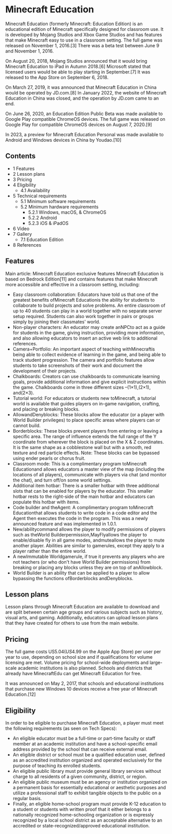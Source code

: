 # Minecraft Education
Minecraft Education (formerly Minecraft: Education Edition) is an educational edition of Minecraft specifically designed for classroom use. It is developed by Mojang Studios and Xbox Game Studios and has features that make Minecraft easy to use in a classroom setting. The full game was released on November 1, 2016.[3] There was a beta test between June 9 and November 1, 2016.

On August 20, 2018, Mojang Studios announced that it would bring Minecraft Education to iPad in Autumn 2018.[6] Microsoft stated that licensed users would be able to play starting in September.[7] It was released to the App Store on September 6, 2018.

On March 27, 2019, it was announced that Minecraft Education in China would be operated by JD.com.[8] In January 2022, the website of Minecraft Education in China was closed, and the operation by JD.com came to an end.

On June 26, 2020, an Education Edition Public Beta was made available to Google Play compatible ChromeOS devices. The full game was released on Google Play for compatible ChromeOS devices on August 7, 2020.[9]

In 2023, a preview for Minecraft Education Personal was made available to Android and Windows devices in China by Youdao.[10]

## Contents
- 1 Features
- 2 Lesson plans
- 3 Pricing
- 4 Eligibility
	- 4.1 Availability
- 5 Technical requirements
	- 5.1 Minimum software requirements
	- 5.2 Minimum hardware requirements
		- 5.2.1 Windows, macOS, & ChromeOS
		- 5.2.2 Android
		- 5.2.3 iOS & iPadOS
- 6 Video
- 7 Gallery
	- 7.1 Education Edition
- 8 References

## Features
Main article: Minecraft Education exclusive features
Minecraft Education is based on Bedrock Edition[11] and contains features that make Minecraft more accessible and effective in a classroom setting, including:

- Easy classroom collaboration: Educators have told us that one of the greatest benefits ofMinecraft Educationis the ability for students to collaborate to build projects and solve problems. An entire classroom of up to 40 students can play in a world together with no separate server setup required. Students can also work together in pairs or groups simply by joining their classmates' world.
- Non-player characters: An educator may create anNPCto act as a guide for students in the game, giving instruction, providing more information, and also allowing educators to insert an active web link to additional references.
- Camera+Portfolio: An important aspect of teaching withMinecraftis being able to collect evidence of learning in the game, and being able to track student progression. The camera and portfolio features allow students to take screenshots of their work and document the development of their projects.
- Chalkboards: Creators can use chalkboards to communicate learning goals, provide additional information and give explicit instructions within the game. Chalkboards come in three different sizes –(1×1),(2×1), and(2×3).
- Tutorial world: For educators or students new toMinecraft, a tutorial world is available that guides players on in-game navigation, crafting, and placing or breaking blocks.
- AllowandDenyblocks: These blocks allow the educator (or a player with World Builder privileges) to place specific areas where players can or cannot build.
- Borderblocks: These blocks prevent players from entering or leaving a specific area. The range of influence extends the full range of the Y coordinate from wherever the block is placed on the X & Z coordinates. It is the same shape as a cobblestone wall but with a smooth, red texture and red particle effects. Note: These blocks can be bypassed using ender pearls or chorus fruit.
- Classroom mode: This is a complimentary program toMinecraft Educationand allows educators a master view of the map (including the locations of all players), communicate with players via chat (and monitor the chat), and turn off/on some world settings.
- Additional item hotbar: There is a smaller hotbar with three additional slots that can be enabled for players by the educator. This smaller hotbar rests to the right-side of the main hotbar and educators can populate this hotbar with items.
- Code builder and theAgent: A complimentary program toMinecraft Educationthat allows students to write code in a code editor and the Agent then executes the code in the program. This was a newly announced feature and was implemented in 1.0.1.
- New/abilitycommand allows the player to modify permissions of players such as theWorld Builderpermission,MayFlyallows the player to enable/disable fly in all game modes, andmuteallows the player to mute another player. Abilities are similar to gamerules, except they apply to a player rather than the entire world.
- A newImmutable Worldgamerule, if true it prevents any players who are not teachers (or who don't have World Builder permissions) from breaking or placing any blocks unless they are on top of anAllowblock.
- World Builder is an ability that can be applied to a player to allow bypassing the functions ofBorderblocks andDenyblocks.

## Lesson plans
Lesson plans through Minecraft Education are available to download and are split between certain age groups and various subjects such as history, visual arts, and gaming. Additionally, educators can upload lesson plans that they have created for others to use from the main website.

## Pricing
The full game costs US$5.04 (US$4.99 on the Apple App Store) per user per year to use, depending on school size and if qualifications for volume licensing are met. Volume pricing for school-wide deployments and large-scale academic institutions is also planned. Schools and districts that already have MinecraftEdu can get Minecraft Education for free.

It was announced on May 2, 2017, that schools and educational institutions that purchase new Windows 10 devices receive a free year of Minecraft Education.[12]

## Eligibility
In order to be eligible to purchase Minecraft Education, a player must meet the following requirements (as seen on Tech Specs):

- An eligible educator must be a full-time or part-time faculty or staff member at an academic institution and have a school-specific email address provided by the school that can receive external email.
- An eligible district or school must be a qualified education user, defined as an accredited institution organized and operated exclusively for the purpose of teaching its enrolled students.
- An eligible public library must provide general library services without charge to all residents of a given community, district, or region.
- An eligible public museum must be an agency or institution organized on a permanent basis for essentially educational or aesthetic purposes and utilize a professional staff to exhibit tangible objects to the public on a regular basis.
- Finally, an eligible home-school program must provide K-12 education to a student or students with written proof that it either belongs to a nationally recognized home-schooling organization or is expressly recognized by a local school district as an acceptable alternative to an accredited or state-recognized/approved educational institution.

